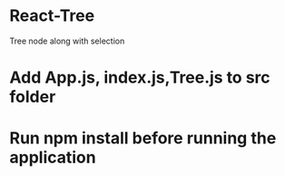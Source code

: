# React-Tree
Tree node along with selection
# Add App.js, index.js,Tree.js to src folder
# Run npm install before running the application
